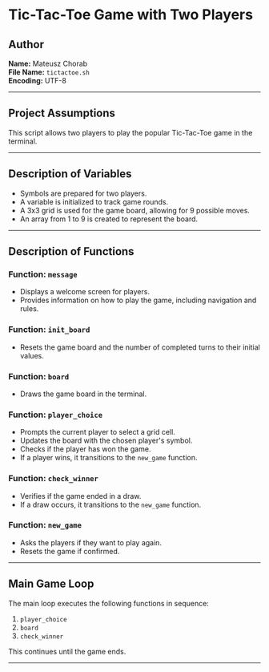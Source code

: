 # Tic-Tac-Toe Game with Two Players

## Author
**Name:** Mateusz Chorab  
**File Name:** `tictactoe.sh`  
**Encoding:** UTF-8  

---

## Project Assumptions

This script allows two players to play the popular Tic-Tac-Toe game in the terminal.

---

## Description of Variables

- Symbols are prepared for two players.
- A variable is initialized to track game rounds.
- A 3x3 grid is used for the game board, allowing for 9 possible moves.
- An array from 1 to 9 is created to represent the board.

---

## Description of Functions

### **Function: `message`**
- Displays a welcome screen for players.
- Provides information on how to play the game, including navigation and rules.

### **Function: `init_board`**
- Resets the game board and the number of completed turns to their initial values.

### **Function: `board`**
- Draws the game board in the terminal.

### **Function: `player_choice`**
- Prompts the current player to select a grid cell.
- Updates the board with the chosen player's symbol.
- Checks if the player has won the game.
- If a player wins, it transitions to the `new_game` function.

### **Function: `check_winner`**
- Verifies if the game ended in a draw.
- If a draw occurs, it transitions to the `new_game` function.

### **Function: `new_game`**
- Asks the players if they want to play again.
- Resets the game if confirmed.

---

## Main Game Loop

The main loop executes the following functions in sequence:
1. `player_choice`
2. `board`
3. `check_winner`

This continues until the game ends.

---
